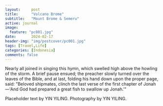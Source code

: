 ```yaml
---
layout:     post
title:      "Volcano Brome"
subtitle:   "Mount Brome & Semeru"
active: journal
image:
  feature: "pc001.jpg"
date:       2024-02-17 
header-img: "img/postcover/pc001.jpg"
tags: [Travel,Life]
categories: [Indonesia]
comments: false
---
```


<p>Nearly all joined in singing this hymn, which swelled high above the howling of the storm. A brief pause ensued; the preacher slowly turned over the leaves of the Bible, and at last, folding his hand down upon the proper page, said: "Beloved shipmates, clinch the last verse of the first chapter of Jonah&mdash;'And God had prepared a great fish to swallow up Jonah.'"</p>


<p>Placeholder text by <a>YIN YILING</a>. Photography by <a>YIN YILING</a>.</p>